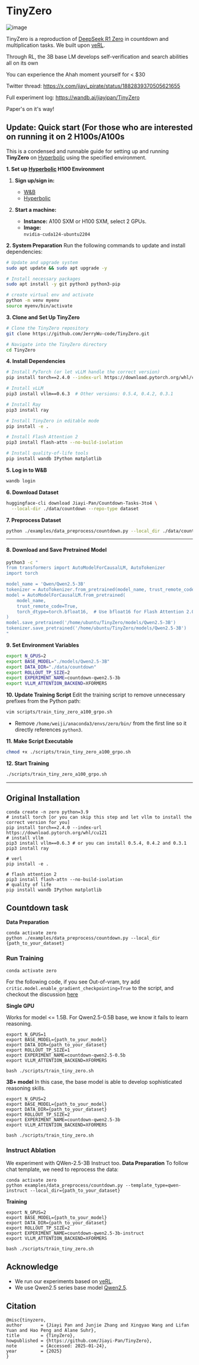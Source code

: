 # TinyZero
![image](cover.png)

TinyZero is a reproduction of [DeepSeek R1 Zero](https://github.com/deepseek-ai/DeepSeek-R1) in countdown and multiplication tasks. We built upon [veRL](https://github.com/volcengine/verl).

Through RL, the 3B base LM develops self-verification and search abilities all on its own 

You can experience the Ahah moment yourself for < $30 

Twitter thread: https://x.com/jiayi_pirate/status/1882839370505621655

Full experiment log: https://wandb.ai/jiayipan/TinyZero

Paper's on it's way!


## Update: Quick start (For those who are interested on running it on 2 H100s/A100s

This is a condensed and runnable guide for setting up and running **TinyZero** on [Hyperbolic](https://app.hyperbolic.xyz/) using the specified environment.

**1. Set up [Hyperbolic](https://app.hyperbolic.xyz/) H100 Environment**
1. **Sign up/sign in:**
   - [W&B](https://wandb.ai)
   - [Hyperbolic](https://app.hyperbolic.xyz/)

2. **Start a machine:**
   - **Instance:** A100 SXM or H100 SXM, select 2 GPUs.
   - **Image:**  
     `nvidia-cuda124-ubuntu2204`

**2. System Preparation**
Run the following commands to update and install dependencies:

```bash
# Update and upgrade system
sudo apt update && sudo apt upgrade -y

# Install necessary packages
sudo apt install -y git python3 python3-pip

# create virtual env and activate 
python -m venv myenv
source myenv/bin/activate
```

**3. Clone and Set Up TinyZero**
```bash
# Clone the TinyZero repository
git clone https://github.com/JerryWu-code/TinyZero.git

# Navigate into the TinyZero directory
cd TinyZero
```

**4. Install Dependencies**
```bash
# Install PyTorch (or let vLLM handle the correct version)
pip install torch==2.4.0 --index-url https://download.pytorch.org/whl/cu121

# Install vLLM
pip3 install vllm==0.6.3  # Other versions: 0.5.4, 0.4.2, 0.3.1

# Install Ray
pip3 install ray

# Install TinyZero in editable mode
pip install -e .

# Install Flash Attention 2
pip3 install flash-attn --no-build-isolation

# Install quality-of-life tools
pip install wandb IPython matplotlib
```

**5. Log in to W&B**
```bash
wandb login
```

**6. Download Dataset**
```bash
huggingface-cli download Jiayi-Pan/Countdown-Tasks-3to4 \
  --local-dir ./data/countdown --repo-type dataset
```

**7. Preprocess Dataset**
```bash
python ./examples/data_preprocess/countdown.py --local_dir ./data/countdown
```

---

#### **8. Download and Save Pretrained Model**
```bash
python3 -c "
from transformers import AutoModelForCausalLM, AutoTokenizer
import torch

model_name = 'Qwen/Qwen2.5-3B'
tokenizer = AutoTokenizer.from_pretrained(model_name, trust_remote_code=True)
model = AutoModelForCausalLM.from_pretrained(
    model_name,
    trust_remote_code=True,
    torch_dtype=torch.bfloat16,  # Use bfloat16 for Flash Attention 2.0
)
model.save_pretrained('/home/ubuntu/TinyZero/models/Qwen2.5-3B')
tokenizer.save_pretrained('/home/ubuntu/TinyZero/models/Qwen2.5-3B')
"
```

**9. Set Environment Variables**
```bash
export N_GPUS=2
export BASE_MODEL="./models/Qwen2.5-3B"
export DATA_DIR="./data/countdown"
export ROLLOUT_TP_SIZE=2
export EXPERIMENT_NAME=countdown-qwen2.5-3b
export VLLM_ATTENTION_BACKEND=XFORMERS
```

**10. Update Training Script**
Edit the training script to remove unnecessary prefixes from the Python path:
```bash
vim scripts/train_tiny_zero_a100_grpo.sh
```

- Remove `/home/weiji/anaconda3/envs/zero/bin/` from the first line so it directly references `python3`.

**11. Make Script Executable**
```bash
chmod +x ./scripts/train_tiny_zero_a100_grpo.sh
```

**12. Start Training**
```bash
./scripts/train_tiny_zero_a100_grpo.sh
```

-----


## Original Installation

```
conda create -n zero python=3.9
# install torch [or you can skip this step and let vllm to install the correct version for you]
pip install torch==2.4.0 --index-url https://download.pytorch.org/whl/cu121
# install vllm
pip3 install vllm==0.6.3 # or you can install 0.5.4, 0.4.2 and 0.3.1
pip3 install ray

# verl
pip install -e .

# flash attention 2
pip3 install flash-attn --no-build-isolation
# quality of life
pip install wandb IPython matplotlib
```

## Countdown task

**Data Preparation**
```
conda activate zero
python ./examples/data_preprocess/countdown.py --local_dir {path_to_your_dataset}
```

### Run Training
```
conda activate zero
```

For the following code, if you see Out-of-vram, try add `critic.model.enable_gradient_checkpointing=True` to the script, and checkout the discussion [here](https://github.com/Jiayi-Pan/TinyZero/issues/5#issuecomment-2624161643)

**Single GPU**


Works for model <= 1.5B. For Qwen2.5-0.5B base, we know it fails to learn reasoning.

```
export N_GPUS=1
export BASE_MODEL={path_to_your_model}
export DATA_DIR={path_to_your_dataset}
export ROLLOUT_TP_SIZE=1
export EXPERIMENT_NAME=countdown-qwen2.5-0.5b
export VLLM_ATTENTION_BACKEND=XFORMERS

bash ./scripts/train_tiny_zero.sh
```

**3B+ model**
In this case, the base model is able to develop sophisticated reasoning skills.
```
export N_GPUS=2
export BASE_MODEL={path_to_your_model}
export DATA_DIR={path_to_your_dataset}
export ROLLOUT_TP_SIZE=2
export EXPERIMENT_NAME=countdown-qwen2.5-3b
export VLLM_ATTENTION_BACKEND=XFORMERS

bash ./scripts/train_tiny_zero.sh
```

### Instruct Ablation
We experiment with QWen-2.5-3B Instruct too.
**Data Preparation**
To follow chat template, we need to reprocess the data:
```
conda activate zero
python examples/data_preprocess/countdown.py --template_type=qwen-instruct --local_dir={path_to_your_dataset}
```

**Training**
```
export N_GPUS=2
export BASE_MODEL={path_to_your_model}
export DATA_DIR={path_to_your_dataset}
export ROLLOUT_TP_SIZE=2
export EXPERIMENT_NAME=countdown-qwen2.5-3b-instruct
export VLLM_ATTENTION_BACKEND=XFORMERS

bash ./scripts/train_tiny_zero.sh
```

## Acknowledge
* We run our experiments based on [veRL](https://github.com/volcengine/verl).
* We use Qwen2.5 series base model [Qwen2.5](https://github.com/QwenLM/Qwen2.5).

## Citation
```
@misc{tinyzero,
author       = {Jiayi Pan and Junjie Zhang and Xingyao Wang and Lifan Yuan and Hao Peng and Alane Suhr},
title        = {TinyZero},
howpublished = {https://github.com/Jiayi-Pan/TinyZero},
note         = {Accessed: 2025-01-24},
year         = {2025}
}
```
